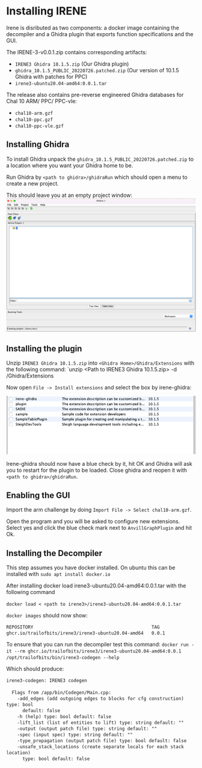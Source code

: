# Installing IRENE

Irene is disributed as two components: a docker image containing the decompiler and a Ghidra plugin that exports function
specifications and the GUI.

The IRENE-3-v0.0.1.zip contains corresponding artifacts:
* `IRENE3 Ghidra 10.1.5.zip` (Our Ghidra plugin)
* `ghidra_10.1.5_PUBLIC_20220726.patched.zip` (Our version of 10.1.5 Ghidra with patches for PPC)
* `irene3-ubuntu20.04-amd64:0.0.1.tar`

The release also contains pre-reverse engineered Ghidra databases for Chal 10 ARM/ PPC/ PPC-vle:
* `chal10-arm.gzf`
* `chal10-ppc.gzf`
* `chal10-ppc-vle.gzf`


## Installing Ghidra

To install Ghidra unpack the `ghidra_10.1.5_PUBLIC_20220726.patched.zip` to a location where you want your Ghidra home to be. 

Run Ghidra by `<path to ghidra>/ghidraRun` which should open a menu to create a new project.

This should leave you at an empty project window:
![Ghidra Project Window](resources/NewProjectGhidra.png)

## Installing the plugin

Unzip `IRENE3 Ghidra 10.1.5.zip` into `<Ghidra Home>/Ghidra/Extensions` with the following command: `unzip <Path to IRENE3 Ghidra 10.1.5.zip> -d <Ghidra home>/Ghidra/Extensions 

Now open `File -> Install extensions` and select the box by irene-ghidra:

![Ghidra install extensions](resources/PluginList.png)

Irene-ghidra should now have a blue check by it, hit OK and Ghidra will ask you to restart for the plugin to be loaded. Close ghidra and reopen it with `<path to ghidra>/ghidraRun`.

## Enabling the GUI

Import the arm challenge by doing `Import File -> Select chal10-arm.gzf`.

Open the program and you will be asked to configure new extensions. Select yes and click the blue check mark next to `AnvillGraphPlugin` and hit Ok.

## Installing the Decompiler

This step assumes you have docker installed. On ubuntu this can be installed with `sudo apt install docker.io`

After installing docker load irene3-ubuntu20.04-amd64:0.0.1.tar with the following command 

`docker load < <path to irene3>/irene3-ubuntu20.04-amd64:0.0.1.tar`

`docker images` should now show:

```
REPOSITORY                                            TAG        
ghcr.io/trailofbits/irene3/irene3-ubuntu20.04-amd64   0.0.1      
```

To ensure that you can run the decompiler test this command:
`docker run -it --rm ghcr.io/trailofbits/irene3/irene3-ubuntu20.04-amd64:0.0.1 /opt/trailofbits/bin/irene3-codegen --help` 

Which should produce:
```
irene3-codegen: IRENE3 codegen

  Flags from /app/bin/Codegen/Main.cpp:
    -add_edges (add outgoing edges to blocks for cfg construction) type: bool
      default: false
    -h (help) type: bool default: false
    -lift_list (list of entities to lift) type: string default: ""
    -output (output patch file) type: string default: ""
    -spec (input spec) type: string default: ""
    -type_propagation (output patch file) type: bool default: false
    -unsafe_stack_locations (create separate locals for each stack location)
      type: bool default: false
```
